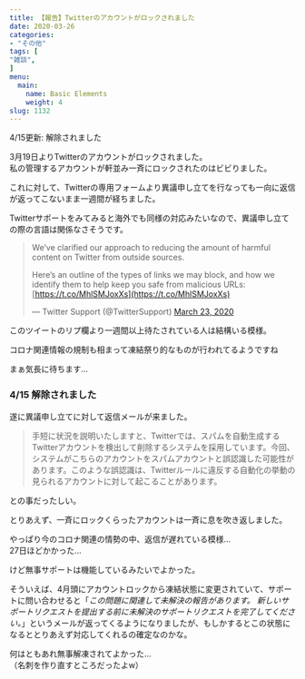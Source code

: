```yaml
---
title: 【報告】Twitterのアカウントがロックされました
date: 2020-03-26
categories:
- "その他"
tags: [
"雑談",
]
menu:
  main:
    name: Basic Elements
    weight: 4
slug: 1132
---
```


4/15更新: 解除されました

3月19日よりTwitterのアカウントがロックされました。  
私の管理するアカウントが軒並み一斉にロックされたのはビビりました。

これに対して、Twitterの専用フォームより異議申し立てを行なっても一向に返信が返ってこないまま一週間が経ちました。

Twitterサポートをみてみると海外でも同様の対応みたいなので、異議申し立ての際の言語は関係なさそうです。

> We’ve clarified our approach to reducing the amount of harmful content on Twitter from outside sources.  
>   
> Here’s an outline of the types of links we may block, and how we identify them to help keep you safe from malicious URLs: [https://t.co/MhlSMJoxXs](https://t.co/MhlSMJoxXs)
> 
> — Twitter Support (@TwitterSupport) [March 23, 2020](https://twitter.com/TwitterSupport/status/1242144895462248448?ref_src=twsrc%5Etfw)

このツイートのリプ欄より一週間以上待たされている人は結構いる模様。

コロナ関連情報の規制も相まって凍結祭り的なものが行われてるようですね

まぁ気長に待ちます…

### 4/15 解除されました

遂に異議申し立てに対して返信メールが来ました。

> 手短に状況を説明いたしますと、Twitterでは、スパムを自動生成するTwitterアカウントを検出して削除するシステムを採用しています。今回、システムがこちらのアカウントをスパムアカウントと誤認識した可能性があります。このような誤認識は、Twitterルールに違反する自動化の挙動の見られるアカウントに対して起こることがあります。

との事だったしい。

とりあえず、一斉にロックくらったアカウントは一斉に息を吹き返しました。

やっぱり今のコロナ関連の情勢の中、返信が遅れている模様…  
27日ほどかかった…

けど無事サポートは機能しているみたいでよかった。

そういえば、4月頭にアカウントロックから凍結状態に変更されていて、サポートに問い合わせると「_この問題に関連して未解決の報告があります。 新しいサポートリクエストを提出する前に未解決のサポートリクエストを完了してください。_」というメールが返ってくるようになりましたが、もしかするとこの状態になるととりあえず対応してくれるの確定なのかな。

何はともあれ無事解凍されてよかった…  
（名刺を作り直すところだったよw）